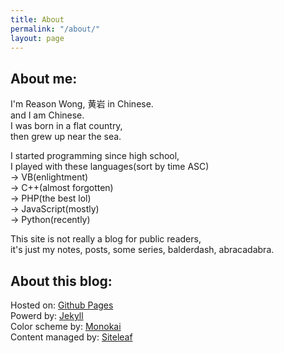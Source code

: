```yaml
---
title: About
permalink: "/about/"
layout: page
---
```


## About me:

I'm Reason Wong, 黄岩 in Chinese.<br/>
and I am Chinese.<br/>
I was born in a flat country,<br/>
then grew up near the sea.<br/>

I started programming since high school,<br/>
I played with these languages(sort by time ASC)<br/>
-> VB(enlightment)<br/>
-> C++(almost forgotten)<br/>
-> PHP(the best lol)<br/>
-> JavaScript(mostly)<br/>
-> Python(recently)

This site is not really a blog for public readers,<br/>
it's just my notes, posts, some series, balderdash, abracadabra.<br/>

## About this blog:

Hosted on: [Github Pages](https://pages.github.com/)<br/>
Powerd by: [Jekyll](https://jekyllrb.com/)<br/>
Color scheme by: [Monokai](http://www.monokai.nl/blog/2006/07/15/textmate-color-theme/)<br/>
Content managed by: [Siteleaf](https://manage.siteleaf.com)
